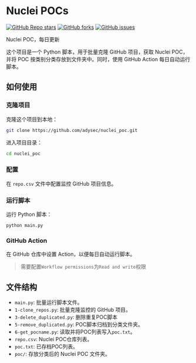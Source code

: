 # Nuclei POCs
<a href="https://github.com/adysec/nuclei_poc/stargazers"><img alt="GitHub Repo stars" src="https://img.shields.io/github/stars/adysec/nuclei_poc?color=yellow&logo=riseup&logoColor=yellow&style=flat-square"></a>
<a href="https://github.com/adysec/nuclei_poc/network/members"><img alt="GitHub forks" src="https://img.shields.io/github/forks/adysec/nuclei_poc?color=orange&style=flat-square"></a>
<a href="https://github.com/adysec/nuclei_poc/issues"><img alt="GitHub issues" src="https://img.shields.io/github/issues/adysec/nuclei_poc?color=red&style=flat-square"></a>

Nuclei POC，每日更新

这个项目是一个 Python 脚本，用于批量克隆 GitHub 项目，获取 Nuclei POC，并将 POC 按类别分类存放到文件夹中。同时，使用 GitHub Action 每日自动运行脚本。

## 如何使用

### 克隆项目

克隆这个项目到本地：

```bash
git clone https://github.com/adysec/nuclei_poc.git
```

进入项目目录：

```bash
cd nuclei_poc
```

### 配置

在 `repo.csv` 文件中配置监控 GitHub 项目信息。

### 运行脚本

运行 Python 脚本：

```bash
python main.py
```

### GitHub Action

在 GitHub 仓库中设置 Action，以便每日自动运行脚本。

> 需要配置`Workflow permissions`为`Read and write`权限

## 文件结构

- `main.py`: 批量运行脚本文件。
- `1-clone_repos.py`: 批量克隆监控的 GitHub 项目。
- `3-delete_duplicated.py`: 删除重复POC脚本
- `5-remove_duplicated.py`: POC脚本归档到分类文件夹。
- `6-get_pocname.py`: 读取并将POC列表写入`poc.txt`。
- `repo.csv`: Nuclei POC仓库列表。
- `poc.txt`: 已存档POC列表。
- `poc/`: 存放分类后的 Nuclei POC 文件夹。

